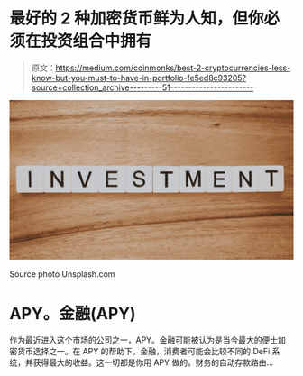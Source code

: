 # 最好的 2 种加密货币鲜为人知，但你必须在投资组合中拥有

> 原文：<https://medium.com/coinmonks/best-2-cryptocurrencies-less-know-but-you-must-to-have-in-portfolio-fe5ed8c93205?source=collection_archive---------51----------------------->

![](img/0b97f56cea3f63b472a89b7202a7a467.png)

Source photo Unsplash.com

# APY。金融(APY)

作为最近进入这个市场的公司之一，APY。金融可能被认为是当今最大的便士加密货币选择之一。在 APY 的帮助下。金融，消费者可能会比较不同的 DeFi 系统，并获得最大的收益。这一切都是你用 APY 做的。财务的自动存款路由…